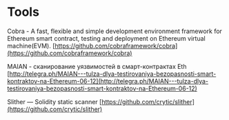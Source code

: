 # Tools

Cobra - A fast, flexible and simple development environment framework for Ethereum smart contract, testing and deployment on Ethereum virtual machine(EVM). [https://github.com/cobraframework/cobra](https://github.com/cobraframework/cobra)

MAIAN - сканирование уязвимостей в смарт-контрактах Eth\
[http://telegra.ph/MAIAN---tulza-dlya-testirovaniya-bezopasnosti-smart-kontraktov-na-Ethereum-06-12](http://telegra.ph/MAIAN---tulza-dlya-testirovaniya-bezopasnosti-smart-kontraktov-na-Ethereum-06-12)

Slither — Solidity static scanner [https://github.com/crytic/slither](https://github.com/crytic/slither)
